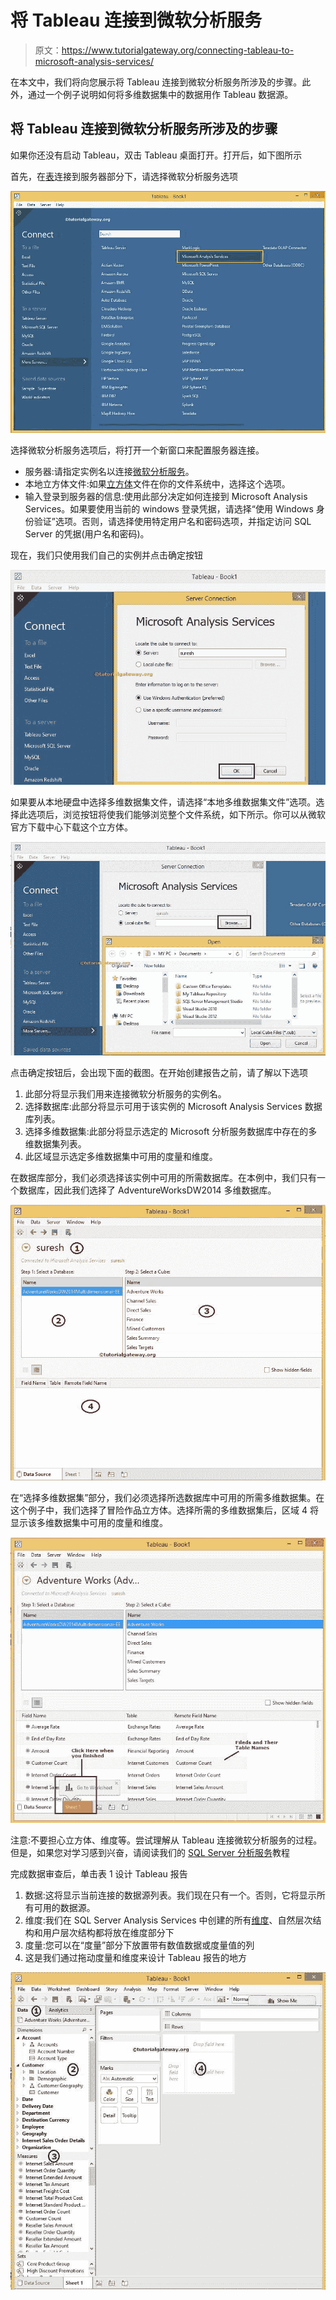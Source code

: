 # 将 Tableau 连接到微软分析服务

> 原文：<https://www.tutorialgateway.org/connecting-tableau-to-microsoft-analysis-services/>

在本文中，我们将向您展示将 Tableau 连接到微软分析服务所涉及的步骤。此外，通过一个例子说明如何将多维数据集中的数据用作 Tableau 数据源。

## 将 Tableau 连接到微软分析服务所涉及的步骤

如果你还没有启动 Tableau，双击 Tableau 桌面打开。打开后，如下图所示

首先，在[表](https://www.tutorialgateway.org/tableau/)连接到服务器部分下，请选择微软分析服务选项

![Connecting Tableau to Microsoft Analysis Services 1](img/6081544c031e8350439870cf00fc9752.png)

选择微软分析服务选项后，将打开一个新窗口来配置服务器连接。

*   服务器:请指定实例名以连接[微软分析服务](https://www.tutorialgateway.org/ssas/)。
*   本地立方体文件:如果[立方体](https://www.tutorialgateway.org/create-olap-cube-in-ssas/)文件在你的文件系统中，选择这个选项。
*   输入登录到服务器的信息:使用此部分决定如何连接到 Microsoft Analysis Services。如果要使用当前的 windows 登录凭据，请选择“使用 Windows 身份验证”选项。否则，请选择使用特定用户名和密码选项，并指定访问 SQL Server 的凭据(用户名和密码)。

现在，我们只使用我们自己的实例并点击确定按钮

![Connecting Tableau to Microsoft Analysis Services 3](img/7db90cddd560dfeea2992146eb045acb.png)

如果要从本地硬盘中选择多维数据集文件，请选择“本地多维数据集文件”选项。选择此选项后，浏览按钮将使我们能够浏览整个文件系统，如下所示。你可以从微软官方下载中心下载这个立方体。

![Connecting Tableau to Microsoft Analysis Services 2](img/1385519ddda5d13f1e86d58bcf2e8ec0.png)

点击确定按钮后，会出现下面的截图。在开始创建报告之前，请了解以下选项

1.  此部分将显示我们用来连接微软分析服务的实例名。
2.  选择数据库:此部分将显示可用于该实例的 Microsoft Analysis Services 数据库列表。
3.  选择多维数据集:此部分将显示选定的 Microsoft 分析服务数据库中存在的多维数据集列表。
4.  此区域显示选定多维数据集中可用的度量和维度。

在数据库部分，我们必须选择该实例中可用的所需数据库。在本例中，我们只有一个数据库，因此我们选择了 AdventureWorksDW2014 多维数据库。

![Connecting Tableau to Microsoft Analysis Services 4](img/d0ee0d384a0fd631d59556610e75c134.png)

在“选择多维数据集”部分，我们必须选择所选数据库中可用的所需多维数据集。在这个例子中，我们选择了冒险作品立方体。选择所需的多维数据集后，区域 4 将显示该多维数据集中可用的度量和维度。

![Connecting Tableau to Microsoft Analysis Services 5](img/01a742b0e70faf839e7be42931336c60.png)

注意:不要担心立方体、维度等。尝试理解从 Tableau 连接微软分析服务的过程。但是，如果您对学习感到兴奋，请阅读我们的 [SQL Server 分析服务](https://www.tutorialgateway.org/ssas/)教程

完成数据审查后，单击表 1 设计 Tableau 报告

1.  数据:这将显示当前连接的数据源列表。我们现在只有一个。否则，它将显示所有可用的数据源。
2.  维度:我们在 SQL Server Analysis Services 中创建的所有[维度](https://www.tutorialgateway.org/create-dimension-in-ssas/)、自然层次结构和用户层次结构都将放在维度部分下
3.  度量:您可以在“度量”部分下放置带有数值数据或度量值的列
4.  这是我们通过拖动度量和维度来设计 Tableau 报告的地方

![Connecting Tableau to Microsoft Analysis Services 6](img/902070f63e37bf4824fee249ed9938ca.png)